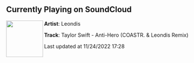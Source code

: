## Currently Playing on SoundCloud

[<img align="left" width="100" src="https://i1.sndcdn.com/artworks-Fz8pazVTz7Fy5e1a-q0lh1Q-t500x500.jpg">](https://soundcloud.com/leondismusic/antiheroremix)

**Artist**: Leondis 

**Track**: Taylor Swift - Anti-Hero (COASTR. & Leondis Remix)

Last updated at 11/24/2022 17:28
